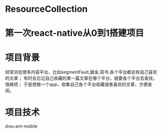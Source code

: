 # ResourceCollection
# 第一次react-native从0到1搭建项目
# 项目背景
经常浏览很多内容平台，比如segmentFault,掘金,简书,各个平台都会有自己喜欢的文章；
有时会忘记自己收藏的某一篇文章在哪个平台，就要各个平台去查找，很麻烦；
于是想做一个app，收集自己各个平台收藏或者喜欢的文章，方便查阅。
# 项目技术
dva+ant-mobile
